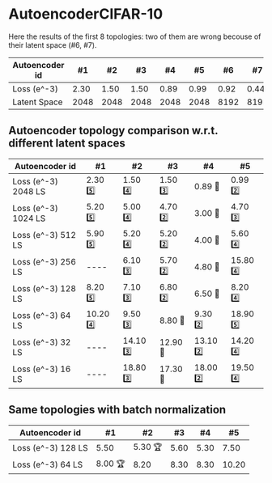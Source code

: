 # AutoencoderCIFAR-10
Here the results of the first 8 topologies: two of them are wrong becouse of their latent space (#6, #7).

Autoencoder id | #1 | #2 | #3 | #4 | #5 | #6 | #7 | #8 
--- | --- | --- | --- |--- |--- |--- |--- |--- 
Loss (e^-3) | 2.30 | 1.50 | 1.50 | 0.89 | 0.99 | 0.92 | 0.44 | 2.40
Latent Space | 2048 | 2048 | 2048 | 2048 | 2048 | 8192 | 8192 | 2048

## Autoencoder topology comparison w.r.t. different latent spaces
Autoencoder id | #1 | #2 | #3 | #4 | #5
--- | --- | --- | --- |--- |---
Loss (e^-3) 2048 LS | 2.30 :five: | 1.50 :four: | 1.50 :three: | 0.89 :1st_place_medal: | 0.99 :two:
Loss (e^-3) 1024 LS | 5.20 :five: | 5.00 :four: | 4.70 :two: | 3.00 :1st_place_medal: | 4.70 :three:
Loss (e^-3) 512 LS | 5.90 :five: | 5.20 :four: | 5.20 :two: | 4.00 :1st_place_medal: | 5.60 :four:
Loss (e^-3) 256 LS | ---- | 6.10 :three: | 5.70 :two: | 4.80 :1st_place_medal: | 15.80 :four:
Loss (e^-3) 128 LS | 8.20 :five: | 7.10 :three: | 6.80 :two: | 6.50 :1st_place_medal: | 8.20 :four:
Loss (e^-3) 64 LS | 10.20 :four: | 9.50 :three: | 8.80 :1st_place_medal: | 9.30 :two: | 18.90 :five:
Loss (e^-3) 32 LS | ---- | 14.10 :three: | 12.90 :1st_place_medal: | 13.10 :two: | 14.20 :four:
Loss (e^-3) 16 LS | ---- | 18.80 :three: | 17.30 :1st_place_medal: | 18.00 :two: | 19.50 :four:

## Same topologies with batch normalization
Autoencoder id | #1 | #2 | #3 | #4 | #5
--- | --- | --- | --- |--- |---
Loss (e^-3) 128 LS | 5.50 | 5.30 :trophy: | 5.60 | 5.30 | 7.50 
Loss (e^-3) 64 LS | 8.00 :trophy: | 8.20 | 8.30 | 8.30 | 10.20 
